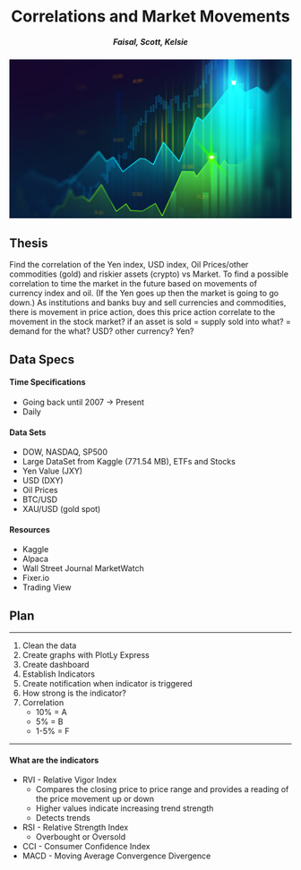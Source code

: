 # <center> Correlations and Market Movements</center>
##### <center>*Faisal, Scott, Kelsie*</center>

![readmeimage](Images/readmeimage.jpeg)


## Thesis

Find the correlation of the Yen index, USD index, Oil Prices/other commodities (gold) and riskier assets (crypto) vs Market. To find a possible correlation to time the market in the future based on movements of currency index and oil.  (If the Yen goes up then the market is going to go down.)  As institutions and banks buy and sell currencies and commodities, there is movement in price action, does this price action correlate to the movement in the stock market?
if an asset is sold = supply
sold into what? = demand for the what?  USD? other currency? Yen?

## Data Specs
#### Time Specifications
* Going back until 2007 -> Present
* Daily

#### Data Sets
* DOW, NASDAQ, SP500
* Large DataSet from Kaggle (771.54 MB), ETFs and Stocks 
* Yen Value (JXY)
* USD (DXY)
* Oil Prices
* BTC/USD
* XAU/USD (gold spot)

#### Resources
* Kaggle
* Alpaca
* Wall Street Journal MarketWatch
* Fixer.io
* Trading View


## Plan
------------
1. Clean the data
2. Create graphs with PlotLy Express
3. Create dashboard
4. Establish Indicators
5. Create notification when indicator is triggered
6. How strong is the indicator?
7. Correlation
    * 10% = A
    * 5%  = B
    * 1-5% = F
----

#### What are the indicators
* RVI - Relative Vigor Index
    * Compares the closing price to price range and provides a reading of the price movement up or down
    * Higher values indicate increasing trend strength
    * Detects trends
* RSI - Relative Strength Index
    * Overbought or Oversold
* CCI - Consumer Confidence Index
* MACD - Moving Average Convergence Divergence


